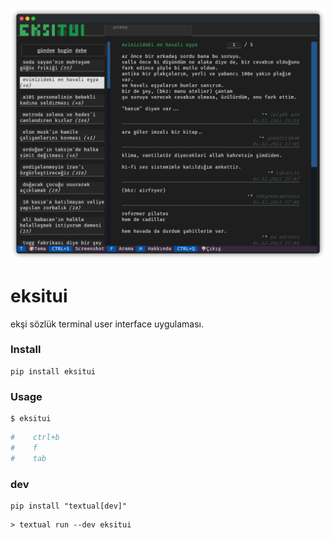 ![](img/ss.png)

# eksitui

ekşi sözlük terminal user interface uygulaması.

### Install

```
pip install eksitui
```

### Usage

```
$ eksitui
```

```python
#    ctrl+b
#    f
#    tab
```

### dev

```
pip install "textual[dev]"
```

```
> textual run --dev eksitui
```
